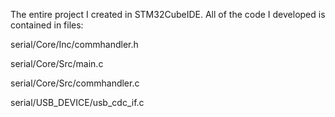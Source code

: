 The entire project I created in STM32CubeIDE. All of the code I developed is contained in files:

serial/Core/Inc/commhandler.h

serial/Core/Src/main.c

serial/Core/Src/commhandler.c

serial/USB_DEVICE/usb_cdc_if.c
